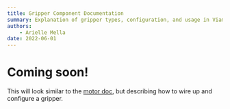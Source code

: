 ```yaml
---
title: Gripper Component Documentation
summary: Explanation of gripper types, configuration, and usage in Viam.
authors:
    - Arielle Mella
date: 2022-06-01 
---
```

# Coming soon!
This will look similar to the [motor doc](motor.md), but describing how to wire up and configure a gripper.

